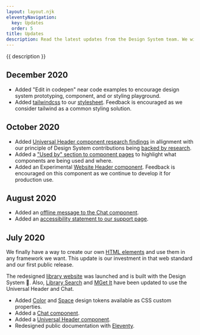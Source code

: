 ```yaml
---
layout: layout.njk
eleventyNavigation:
  key: Updates
  order: 5
title: Updates
description: Read the latest updates from the Design System team. We will highlight new features, changes, and progress.
---
```


{{ description }}

## December 2020

- Added "Edit in codepen" near code examples to encourage design system prototyping, component, and or styling playground.
- Added [tailwindcss](https://tailwindcss.com/) to our [stylesheet](/#css). Feedback is encouraged as we consider tailwind as a common styling solution.

## October 2020

- Added [Universal Header component research findings](/components/universal-header/#research) in allignment with our principle of Design System contributions being [backed by research](/support/#1.-backed-by-research).
- Added a ["Used by" section to component pages](/components/universal-header/#used-by) to highlight what components are being used and where.
- Added an <span class="badge badge--warning">Experimental</span> [Website Header component](/components/website-header). Feedback is encouraged on this component as we continue to develop it for production use.

## August 2020

- Added an [offline message to the Chat component](/components/chat).
- Added an [accessibility statement to our support page](/support/#accessibility).

## July 2020

We finally have a way to create our own [HTML elements](https://html.spec.whatwg.org/multipage/custom-elements.html) and use them in any framework we want. This update is our investment in that web standard and our first public release.

The redesigned [library website](https://www.lib.umich.edu/) was launched and is built with the Design System 🤩. Also, [Library Search](https://search.lib.umich.edu/) and [MGet It](https://mgetit.lib.umich.edu/) have been updated to use the Universal Header and Chat.

- Added [Color](/design-tokens#color) and [Space](/design-tokens#space) design tokens available as CSS custom properties.
- Added a [Chat component](/components/chat).
- Added a [Universal Header component](/components/universal-header).
- Redesigned public documentation with [Eleventy](https://www.11ty.dev/).
